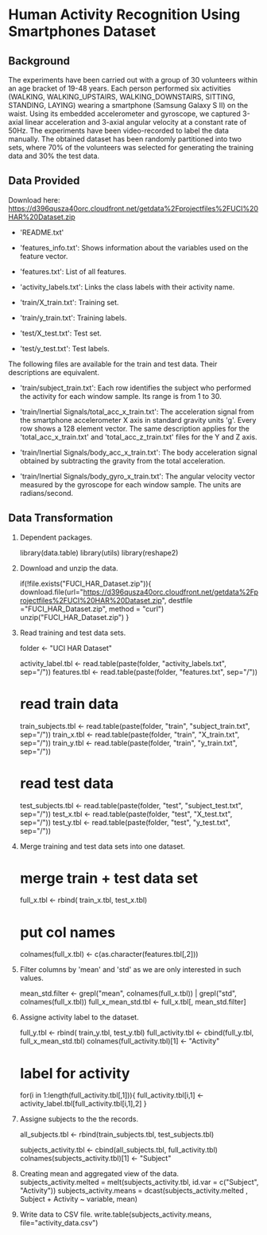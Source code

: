 # Human Activity Recognition Using Smartphones Dataset

## Background

The experiments have been carried out with a group of 30 volunteers within an age bracket of 19-48 years. Each person performed six activities (WALKING, WALKING_UPSTAIRS, WALKING_DOWNSTAIRS, SITTING, STANDING, LAYING) wearing a smartphone (Samsung Galaxy S II) on the waist. Using its embedded accelerometer and gyroscope, we captured 3-axial linear acceleration and 3-axial angular velocity at a constant rate of 50Hz. The experiments have been video-recorded to label the data manually. The obtained dataset has been randomly partitioned into two sets, where 70% of the volunteers was selected for generating the training data and 30% the test data. 

## Data Provided

Download here: 
https://d396qusza40orc.cloudfront.net/getdata%2Fprojectfiles%2FUCI%20HAR%20Dataset.zip

- 'README.txt'

- 'features_info.txt': Shows information about the variables used on the feature vector.

- 'features.txt': List of all features.

- 'activity_labels.txt': Links the class labels with their activity name.

- 'train/X_train.txt': Training set.

- 'train/y_train.txt': Training labels.

- 'test/X_test.txt': Test set.

- 'test/y_test.txt': Test labels.

The following files are available for the train and test data. Their descriptions are equivalent. 

- 'train/subject_train.txt': Each row identifies the subject who performed the activity for each window sample. Its range is from 1 to 30. 

- 'train/Inertial Signals/total_acc_x_train.txt': The acceleration signal from the smartphone accelerometer X axis in standard gravity units 'g'. Every row shows a 128 element vector. The same description applies for the 'total_acc_x_train.txt' and 'total_acc_z_train.txt' files for the Y and Z axis. 

- 'train/Inertial Signals/body_acc_x_train.txt': The body acceleration signal obtained by subtracting the gravity from the total acceleration. 

- 'train/Inertial Signals/body_gyro_x_train.txt': The angular velocity vector measured by the gyroscope for each window sample. The units are radians/second. 

## Data Transformation

1. Dependent packages.

    library(data.table)
    library(utils)
    library(reshape2)

2. Download and unzip the data.

    if(!file.exists("FUCI_HAR_Dataset.zip")){
      download.file(url="https://d396qusza40orc.cloudfront.net/getdata%2Fprojectfiles%2FUCI%20HAR%20Dataset.zip",
                    destfile ="FUCI_HAR_Dataset.zip",
                    method = "curl")
      unzip("FUCI_HAR_Dataset.zip")
    }

3. Read training and test data sets.

    folder <- "UCI HAR Dataset"
    
    activity_label.tbl <- read.table(paste(folder, "activity_labels.txt", sep="/"))
    features.tbl <- read.table(paste(folder, "features.txt", sep="/"))
    
    # read train data
    train_subjects.tbl <- read.table(paste(folder, "train", "subject_train.txt", sep="/"))
    train_x.tbl <- read.table(paste(folder, "train", "X_train.txt", sep="/"))
    train_y.tbl <- read.table(paste(folder, "train", "y_train.txt", sep="/"))
    
    # read test data
    test_subjects.tbl <- read.table(paste(folder, "test", "subject_test.txt", sep="/"))
    test_x.tbl <- read.table(paste(folder, "test", "X_test.txt", sep="/"))
    test_y.tbl <- read.table(paste(folder, "test", "y_test.txt", sep="/"))

4. Merge training and test data sets into one dataset.

    # merge train + test data set
    full_x.tbl <- rbind( train_x.tbl, test_x.tbl)
    
    # put col names
    colnames(full_x.tbl) <- c(as.character(features.tbl[,2]))

5. Filter columns by 'mean' and 'std' as we are only interested in such values.

    mean_std.filter <- grepl("mean", colnames(full_x.tbl)) | grepl("std", colnames(full_x.tbl))
    full_x_mean_std.tbl <- full_x.tbl[, mean_std.filter]

6. Assigne activity label to the dataset.

    full_y.tbl <- rbind( train_y.tbl, test_y.tbl)
    full_activity.tbl <- cbind(full_y.tbl, full_x_mean_std.tbl)
    colnames(full_activity.tbl)[1] <- "Activity"
    # label for activity
    for(i in 1:length(full_activity.tbl[,1])){
      full_activity.tbl[i,1] <- activity_label.tbl[full_activity.tbl[i,1],2]
    }

7. Assigne subjects to the the records.

    all_subjects.tbl <- rbind(train_subjects.tbl, test_subjects.tbl)
    
    subjects_activity.tbl <- cbind(all_subjects.tbl, full_activity.tbl)
    colnames(subjects_activity.tbl)[1] <- "Subject"

7. Creating mean and aggregated view of the data.
    subjects_activity.melted = melt(subjects_activity.tbl, id.var = c("Subject", "Activity"))
    subjects_activity.means = dcast(subjects_activity.melted , Subject + Activity ~ variable, mean)

8. Write data to CSV file.
    write.table(subjects_activity.means, file="activity_data.csv")


